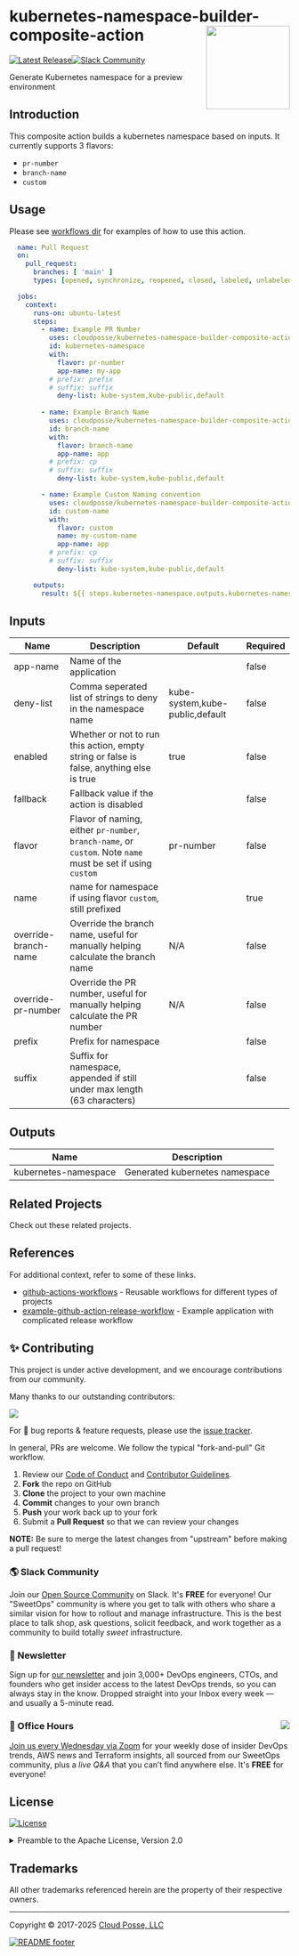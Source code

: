 

<!-- markdownlint-disable -->
# kubernetes-namespace-builder-composite-action <a href="https://cpco.io/homepage?utm_source=github&utm_medium=readme&utm_campaign=cloudposse/kubernetes-namespace-builder-composite-action&utm_content="><img align="right" src="https://cloudposse.com/logo-300x69.svg" width="150" /></a>


<a href="https://github.com/cloudposse/kubernetes-namespace-builder-composite-action/releases/latest"><img src="https://img.shields.io/github/release/cloudposse/kubernetes-namespace-builder-composite-action.svg" alt="Latest Release"/></a><a href="https://slack.cloudposse.com"><img src="https://slack.cloudposse.com/badge.svg" alt="Slack Community"/></a>


<!-- markdownlint-restore -->

<!--




  ** DO NOT EDIT THIS FILE
  **
  ** This file was automatically generated by the `cloudposse/build-harness`.
  ** 1) Make all changes to `README.yaml`
  ** 2) Run `make init` (you only need to do this once)
  ** 3) Run`make readme` to rebuild this file.
  **
  ** (We maintain HUNDREDS of open source projects. This is how we maintain our sanity.)
  **





-->

Generate Kubernetes namespace for a preview environment




## Introduction

This composite action builds a kubernetes namespace based on inputs. It currently supports 3 flavors:
 - `pr-number`
 - `branch-name`
 - `custom`




## Usage

Please see [workflows dir](https://github.com/cloudposse/kubernetes-namespace-builder-composite-action/tree/main/.github/workflows) for examples of how to use this action.


```yaml
  name: Pull Request
  on:
    pull_request:
      branches: [ 'main' ]
      types: [opened, synchronize, reopened, closed, labeled, unlabeled]

  jobs:
    context:
      runs-on: ubuntu-latest
      steps:
        - name: Example PR Number
          uses: cloudposse/kubernetes-namespace-builder-composite-action@main
          id: kubernetes-namespace
          with:
            flavor: pr-number
            app-name: my-app
          # prefix: prefix
          # suffix: suffix
            deny-list: kube-system,kube-public,default
          
        - name: Example Branch Name
          uses: cloudposse/kubernetes-namespace-builder-composite-action@main
          id: branch-name
          with:
            flavor: branch-name
            app-name: app
          # prefix: cp
          # suffix: suffix
            deny-list: kube-system,kube-public,default

        - name: Example Custom Naming convention
          uses: cloudposse/kubernetes-namespace-builder-composite-action@main
          id: custom-name
          with:
            flavor: custom
            name: my-custom-name
            app-name: app
          # prefix: cp
          # suffix: suffix
            deny-list: kube-system,kube-public,default

      outputs:
        result: ${{ steps.kubernetes-namespace.outputs.kubernetes-namespace }}

```






## Inputs
<!-- markdownlint-disable -->
| Name | Description | Default | Required |
|------|-------------|---------|----------|
| app-name | Name of the application |  | false |
| deny-list | Comma seperated list of strings to deny in the namespace name | kube-system,kube-public,default | false |
| enabled | Whether or not to run this action, empty string or false is false, anything else is true | true | false |
| fallback | Fallback value if the action is disabled |  | false |
| flavor | Flavor of naming, either `pr-number`, `branch-name`, or `custom`. Note `name` must be set if using `custom` | pr-number | false |
| name | name for namespace if using flavor `custom`, still prefixed |  | true |
| override-branch-name | Override the branch name, useful for manually helping calculate the branch name | N/A | false |
| override-pr-number | Override the PR number, useful for manually helping calculate the PR number | N/A | false |
| prefix | Prefix for namespace |  | false |
| suffix | Suffix for namespace, appended if still under max length (63 characters) |  | false |
<!-- markdownlint-restore -->


## Outputs
<!-- markdownlint-disable -->
| Name | Description |
|------|-------------|
| kubernetes-namespace | Generated kubernetes namespace |
<!-- markdownlint-restore -->




## Related Projects

Check out these related projects.



## References

For additional context, refer to some of these links.

- [github-actions-workflows](https://github.com/cloudposse/github-actions-workflows) - Reusable workflows for different types of projects
- [example-github-action-release-workflow](https://github.com/cloudposse/example-github-action-release-workflow) - Example application with complicated release workflow




## ✨ Contributing

This project is under active development, and we encourage contributions from our community.



Many thanks to our outstanding contributors:

<a href="https://github.com/cloudposse/kubernetes-namespace-builder-composite-action/graphs/contributors">
  <img src="https://contrib.rocks/image?repo=cloudposse/kubernetes-namespace-builder-composite-action&max=24" />
</a>

For 🐛 bug reports & feature requests, please use the [issue tracker](https://github.com/cloudposse/kubernetes-namespace-builder-composite-action/issues).

In general, PRs are welcome. We follow the typical "fork-and-pull" Git workflow.
 1. Review our [Code of Conduct](https://github.com/cloudposse/kubernetes-namespace-builder-composite-action/?tab=coc-ov-file#code-of-conduct) and [Contributor Guidelines](https://github.com/cloudposse/.github/blob/main/CONTRIBUTING.md).
 2. **Fork** the repo on GitHub
 3. **Clone** the project to your own machine
 4. **Commit** changes to your own branch
 5. **Push** your work back up to your fork
 6. Submit a **Pull Request** so that we can review your changes

**NOTE:** Be sure to merge the latest changes from "upstream" before making a pull request!

### 🌎 Slack Community

Join our [Open Source Community](https://cpco.io/slack?utm_source=github&utm_medium=readme&utm_campaign=cloudposse/kubernetes-namespace-builder-composite-action&utm_content=slack) on Slack. It's **FREE** for everyone! Our "SweetOps" community is where you get to talk with others who share a similar vision for how to rollout and manage infrastructure. This is the best place to talk shop, ask questions, solicit feedback, and work together as a community to build totally *sweet* infrastructure.

### 📰 Newsletter

Sign up for [our newsletter](https://cpco.io/newsletter?utm_source=github&utm_medium=readme&utm_campaign=cloudposse/kubernetes-namespace-builder-composite-action&utm_content=newsletter) and join 3,000+ DevOps engineers, CTOs, and founders who get insider access to the latest DevOps trends, so you can always stay in the know.
Dropped straight into your Inbox every week — and usually a 5-minute read.

### 📆 Office Hours <a href="https://cloudposse.com/office-hours?utm_source=github&utm_medium=readme&utm_campaign=cloudposse/kubernetes-namespace-builder-composite-action&utm_content=office_hours"><img src="https://img.cloudposse.com/fit-in/200x200/https://cloudposse.com/wp-content/uploads/2019/08/Powered-by-Zoom.png" align="right" /></a>

[Join us every Wednesday via Zoom](https://cloudposse.com/office-hours?utm_source=github&utm_medium=readme&utm_campaign=cloudposse/kubernetes-namespace-builder-composite-action&utm_content=office_hours) for your weekly dose of insider DevOps trends, AWS news and Terraform insights, all sourced from our SweetOps community, plus a _live Q&A_ that you can’t find anywhere else.
It's **FREE** for everyone!
## License

<a href="https://opensource.org/licenses/Apache-2.0"><img src="https://img.shields.io/badge/License-Apache%202.0-blue.svg?style=for-the-badge" alt="License"></a>

<details>
<summary>Preamble to the Apache License, Version 2.0</summary>
<br/>
<br/>

Complete license is available in the [`LICENSE`](LICENSE) file.

```text
Licensed to the Apache Software Foundation (ASF) under one
or more contributor license agreements.  See the NOTICE file
distributed with this work for additional information
regarding copyright ownership.  The ASF licenses this file
to you under the Apache License, Version 2.0 (the
"License"); you may not use this file except in compliance
with the License.  You may obtain a copy of the License at

  https://www.apache.org/licenses/LICENSE-2.0

Unless required by applicable law or agreed to in writing,
software distributed under the License is distributed on an
"AS IS" BASIS, WITHOUT WARRANTIES OR CONDITIONS OF ANY
KIND, either express or implied.  See the License for the
specific language governing permissions and limitations
under the License.
```
</details>

## Trademarks

All other trademarks referenced herein are the property of their respective owners.


---
Copyright © 2017-2025 [Cloud Posse, LLC](https://cpco.io/copyright)


<a href="https://cloudposse.com/readme/footer/link?utm_source=github&utm_medium=readme&utm_campaign=cloudposse/kubernetes-namespace-builder-composite-action&utm_content=readme_footer_link"><img alt="README footer" src="https://cloudposse.com/readme/footer/img"/></a>

<img alt="Beacon" width="0" src="https://ga-beacon.cloudposse.com/UA-76589703-4/cloudposse/kubernetes-namespace-builder-composite-action?pixel&cs=github&cm=readme&an=kubernetes-namespace-builder-composite-action"/>

